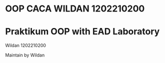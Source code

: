 # OOP CACA WILDAN 1202210200
# Praktikum OOP with EAD Laboratory
Wildan 1202210200 <br>

Maintain by Wildan
